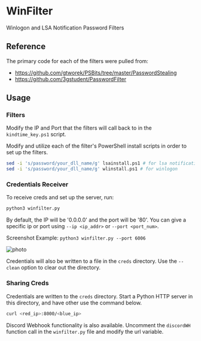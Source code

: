 # WinFilter
Winlogon and LSA Notification Password Filters 

## Reference
The primary code for each of the filters were pulled from:
- https://github.com/gtworek/PSBits/tree/master/PasswordStealing
- https://github.com/3gstudent/PasswordFilter

## Usage
### Filters
Modify the IP and Port that the filters will call back to in the `kindtime_key.ps1` script. 

Modify and utilize each of the filter's PowerShell install scripts in order to set up the filters. 

```sh
sed -i 's/password/your_dll_name/g' lsainstall.ps1 # for lsa notification
sed -i 's/password/your_dll_name/g' wlinstall.ps1 # for winlogon
```

### Credentials Receiver
To receive creds and set up the server, run:

```sh
python3 winfilter.py
```

By default, the IP will be '0.0.0.0' and the port will be '80'. You can give a specific ip or port using `--ip <ip_addr>` or `--port <port_num>`.

Screenshot Example:
```python3 winfilter.py --port 6006```

![photo](photos/photo.png)

Credentials will also be written to a file in the `creds` directory. Use the `--clean` option to clear out the directory.

### Sharing Creds
Credentials are written to the `creds` directory. Start a Python HTTP server in this directory, and have other use the command below.

```sh
curl <red_ip>:8000/<blue_ip>
```

Discord Webhook functionality is also available. Uncomment the `discordWH` function call in the `winfilter.py` file and modify the url variable.

